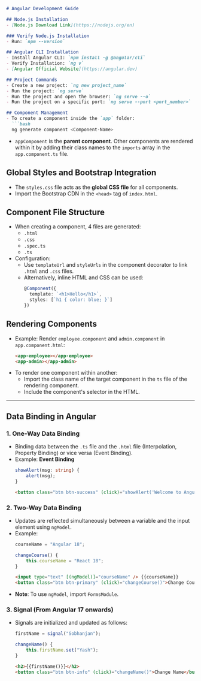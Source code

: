 ```markdown
# Angular Development Guide

## Node.js Installation
- [Node.js Download Link](https://nodejs.org/en)

### Verify Node.js Installation
- Run: `npm --version`

## Angular CLI Installation
- Install Angular CLI: `npm install -g @angular/cli`
- Verify Installation: `ng v`
- [Angular Official Website](https://angular.dev)

## Project Commands
- Create a new project: `ng new project_name`
- Run the project: `ng serve`
- Run the project and open the browser: `ng serve --o`
- Run the project on a specific port: `ng serve --port <port_number>`

## Component Management
- To create a component inside the `app` folder:
  ```bash
  ng generate component <Component-Name>
  ```
- `appComponent` is the **parent component**. Other components are rendered within it by adding their class names to the `imports` array in the `app.component.ts` file.

## Global Styles and Bootstrap Integration
- The `styles.css` file acts as the **global CSS file** for all components.
- Import the Bootstrap CDN in the `<head>` tag of `index.html`.

## Component File Structure
- When creating a component, 4 files are generated:
  - `.html`
  - `.css`
  - `.spec.ts`
  - `.ts`
- Configuration:
  - Use `templateUrl` and `styleUrls` in the component decorator to link `.html` and `.css` files.
  - Alternatively, inline HTML and CSS can be used:
    ```typescript
    @Component({
      template: `<h1>Hello</h1>`,
      styles: [`h1 { color: blue; }`]
    })
    ```

## Rendering Components
- Example: Render `employee.component` and `admin.component` in `app.component.html`:
  ```html
  <app-employee></app-employee>
  <app-admin></app-admin>
  ```
- To render one component within another:
  - Import the class name of the target component in the `ts` file of the rendering component.
  - Include the component's selector in the HTML.

---

## Data Binding in Angular

### 1. One-Way Data Binding
- Binding data between the `.ts` file and the `.html` file (Interpolation, Property Binding) or vice versa (Event Binding).
- Example: **Event Binding**
  ```typescript
  showAlert(msg: string) {
      alert(msg);
  }
  ```
  ```html
  <button class="btn btn-success" (click)="showAlert('Welcome to Angular 18')">Show Welcome</button>
  ```

### 2. Two-Way Data Binding
- Updates are reflected simultaneously between a variable and the input element using `ngModel`.
- Example:
  ```typescript
  courseName = "Angular 18";

  changeCourse() {
      this.courseName = "React 18";
  }
  ```
  ```html
  <input type="text" [(ngModel)]="courseName" /> {{courseName}}
  <button class="btn btn-primary" (click)="changeCourse()">Change Course</button>
  ```
- **Note**: To use `ngModel`, import `FormsModule`.

### 3. Signal (From Angular 17 onwards)
- Signals are initialized and updated as follows:
  ```typescript
  firstName = signal("Sobhanjan");

  changeName() {
      this.firstName.set("Yash");
  }
  ```
  ```html
  <h2>{{firstName()}}</h2>
  <button class="btn btn-info" (click)="changeName()">Change Name</button>
  ```
```